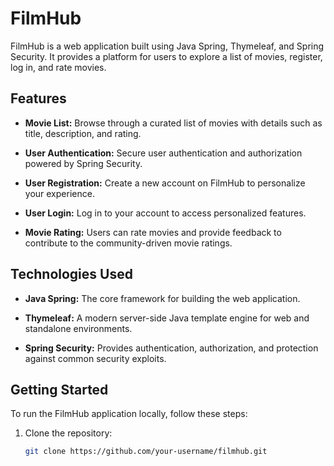 # FilmHub

FilmHub is a web application built using Java Spring, Thymeleaf, and Spring Security. It provides a platform for users to explore a list of movies, register, log in, and rate movies.

## Features

- **Movie List:** Browse through a curated list of movies with details such as title, description, and rating.

- **User Authentication:** Secure user authentication and authorization powered by Spring Security.

- **User Registration:** Create a new account on FilmHub to personalize your experience.

- **User Login:** Log in to your account to access personalized features.

- **Movie Rating:** Users can rate movies and provide feedback to contribute to the community-driven movie ratings.

## Technologies Used

- **Java Spring:** The core framework for building the web application.

- **Thymeleaf:** A modern server-side Java template engine for web and standalone environments.

- **Spring Security:** Provides authentication, authorization, and protection against common security exploits.

## Getting Started

To run the FilmHub application locally, follow these steps:

1. Clone the repository:

   ```bash
   git clone https://github.com/your-username/filmhub.git

